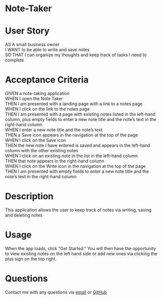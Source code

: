 # Note-Taker

# User Story

AS A small business owner </br>
I WANT to be able to write and save notes </br>
SO THAT I can organize my thoughts and keep track of tasks I need to complete </br>
# Acceptance Criteria

GIVEN a note-taking application </br> 
WHEN I open the Note Taker </br>
THEN I am presented with a landing page with a link to a notes page </br>
WHEN I click on the link to the notes page </br>
THEN I am presented with a page with existing notes listed in the left-hand column, plus empty fields to enter a new note title and the note’s text in the right-hand column </br>
WHEN I enter a new note title and the note’s text </br>
THEN a Save icon appears in the navigation at the top of the page </br>
WHEN I click on the Save icon </br>
THEN the new note I have entered is saved and appears in the left-hand column with the other existing notes </br>
WHEN I click on an existing note in the list in the left-hand column </br>
THEN that note appears in the right-hand column </br>
WHEN I click on the Write icon in the navigation at the top of the page </br>
THEN I am presented with empty fields to enter a new note title and the note’s text in the right-hand column

# Description

This application allows the user to keep track of notes via writing, saving and deleting notes

# Usage
When the app loads, click "Get Started." You will then have the opportunity to view existing notes on the left hand side or add new ones via clicking the plus sign on the top right.

# Questions
Contact me with any questions via [email](mailto:cmizelle10@gmail.com) or [GitHub](https://github.com/cmizelle10)